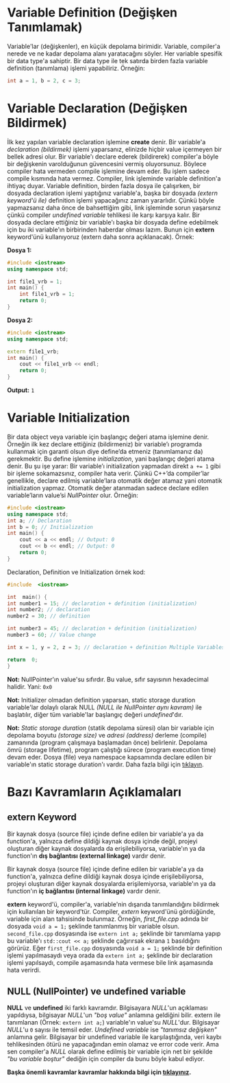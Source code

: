 ﻿# Variable Definition (Değişken Tanımlamak)
Variable'lar (değişkenler), en küçük depolama birimidir. Variable, compiler'a  nerede ve ne kadar depolama alanı yaratacağını söyler. Her variable spesifik bir data type'a sahiptir. Bir data type ile tek satırda birden fazla variable definition (tanımlama) işlemi yapabiliriz. Örneğin:
```cpp
int a = 1, b = 2, c = 3;
```

# Variable Declaration (Değişken Bildirmek)
İlk kez yapılan variable declaration işlemine **create** denir. Bir variable'a *declaration (bildirmek)* işlemi yaparsanız, elinizde hiçbir value içermeyen bir bellek adresi olur. Bir variable'ı declare ederek (bildirerek) compiler'a böyle bir değişkenin varolduğunun güvencesini vermiş oluyorsunuz. Böylece compiler hata vermeden compile işlemine devam eder. Bu işlem sadece compile kısmında hata vermez. Compiler, link işleminde variable definition'a ihtiyaç duyar. Variable definition, birden fazla dosya ile çalışırken, bir dosyada declaration işlemi yaptığınız variable'a, başka bir dosyada *(extern keyword'ü ile)* definition işlemi yapacağınız zaman yararlıdır. Çünkü böyle yapmazsanız daha önce de bahsettiğim gibi, link işleminde sorun yaşarsınız çünkü compiler *undefined variable* tehlikesi ile karşı karşıya kalır. Bir dosyada declare ettiğiniz bir variable'ı başka bir dosyada define edebilmek için bu iki variable'ın birbirinden haberdar olması lazım. Bunun için **extern** keyword'ünü kullanıyoruz (extern daha sonra açıklanacak). Örnek:

**Dosya 1:**
```cpp
#include <iostream>
using namespace std;

int file1_vrb = 1;
int main() {
	int file1_vrb = 1;
	return 0;
}
```

**Dosya 2:**
```cpp
#include <iostream>
using namespace std;

extern file1_vrb;
int main() {
	cout << file1_vrb << endl;
	return 0;
}
```
**Output:** `1`

# Variable Initialization
Bir data object veya variable için başlangıç değeri atama işlemine denir. Örneğin ilk kez declare ettiğiniz (bildirmeniz) bir variable’ı programda kullanmak için garanti olsun diye define’da  etmeniz (tanımlamanız da) gerekmektir. Bu define işlemine *initialization*, yani başlangıç değeri atama denir. Bu şu işe yarar: Bir variable’ı initialization yapmadan direkt `a += 1` gibi bir işleme sokamazsınız, compiler hata verir. Çünkü C++’da compiler’lar genellikle, declare edilmiş variable’lara otomatik değer atamaz yani otomatik initialization yapmaz. Otomatik değer atanmadan sadece declare edilen variable’ların value’si *NullPointer* olur. Örneğin:
```cpp
#include <iostream>
using namespace std;
int a; // Declaration 
int b = 0; // Initialization
int main() {
	cout << a << endl; // Output: 0
	cout << b << endl; // Output: 0
	return 0;
}
```
Declaration, Definition ve Initialization örnek kod:
```cpp
#include  <iostream>

int  main() {
int number1 = 15; // declaration + definition (initialization)
int number2; // declaration
number2 = 30; // definition

int number3 = 45; // declaration + definition (initialization)
number3 = 60; // Value change

int x = 1, y = 2, z = 3; // declaration + definition Multiple Variables (initialization Multiple Variables)

return  0;
}
```
**Not:** NullPointer'ın value'su sıfırdır. Bu value, sıfır sayısının hexadecimal halidir. Yani: `0x0`

**Not:** Initializer olmadan definition yaparsan, static storage duration variable'lar dolaylı olarak NULL *(NULL ile NullPointer aynı kavram)* ile başlatılır, diğer tüm variable'lar başlangıç değeri *undefined*'dır.

**Not:** *Static storage duration* (statik depolama süresi) olan bir variable için depolama boyutu *(storage size)* ve *adresi (address)* derleme (compile) zamanında (program çalışmaya başlamadan önce) belirlenir. Depolama ömrü (storage lifetime), program çalıştığı sürece (program execution time) devam eder. Dosya (file) veya  namespace kapsamında declare edilen bir variable'ın static storage duration'ı vardır. Daha fazla bilgi için [tıklayın](https://www.sciencedirect.com/topics/engineering/storage-duration).

# Bazı Kavramların Açıklamaları
## extern Keyword
Bir kaynak dosya (source file) içinde define edilen bir variable'a ya da function'a, yalnızca define dildiği kaynak dosya içinde değil, projeyi oluşturan diğer kaynak dosyalarda da erişilebiliyorsa, variable'ın ya da function'ın **dış bağlantısı (external linkage)** vardır denir.

Bir kaynak dosya (source file) içinde define edilen bir variable'a ya da function'a, yalnızca define dildiği kaynak dosya içinde erişilebiliyorsa, projeyi oluşturan diğer kaynak dosyalarda erişilemiyorsa, variable'ın ya da function'ın **iç bağlantısı (internal linkage)** vardır denir.

**extern** keyword'ü, compiler'a, variable'nin dışarıda tanımlandığını bildirmek için kullanılan bir keyword'tür. Compiler, *extern* keyword'ünü gördüğünde, variable için alan tahsisinde bulunmaz. Örneğin, *first_file.cpp* adında bir dosyada `void a = 1;` şeklinde tanımlanmış bir variable olsun. `second_file.cpp` dosyasında ise `extern int a;` şeklinde bir tanımlama yapıp bu variable'ı `std::cout << a;` şeklinde çağırırsak ekrana `1` basıldığını görürüz. Eğer `first_file.cpp` dosyasında `void a = 1;` şeklinde bir definition işlemi yapılmasaydı veya orada da `extern int a;` şeklinde bir declaration işlemi yapılsaydı, compile aşamasında hata vermese bile link aşamasında hata verirdi.

## NULL (NullPointer) ve undefined variable
**NULL** ve **undefined** iki farklı kavramdır. Bilgisayara *NULL*'un açıklaması yapıldıysa, bilgisayar *NULL*'un *"boş value"* anlamına geldiğini bilir. extern ile tanımlanan (Örnek: `extern int a;`) variable'ın value'su *NULL*'dur. Bilgisayar *NULL*'u `0` sayısı ile temsil eder. *Undefined variable* ise *"tanımsız değişken"* anlamına gelir. Bilgisayar bir undefined variable ile karşılaştığında, veri kaybı tehlikesinden ötürü ne yapacağından emin olamaz ve error code verir. Ama sen compiler'a *NULL* olarak define edilmiş bir variable için net bir şekilde *"bu variable boştur"* dediğin için compiler da bunu böyle kabul ediyor.

**Başka önemli kavramlar kavramlar hakkında bilgi için [tıklayınız](https://medium.com/@sddkal/c-ta%C5%9F%C4%B1ma-semantiklerine-neden-i%CC%87htiya%C3%A7-var-51464b594b2e).**

